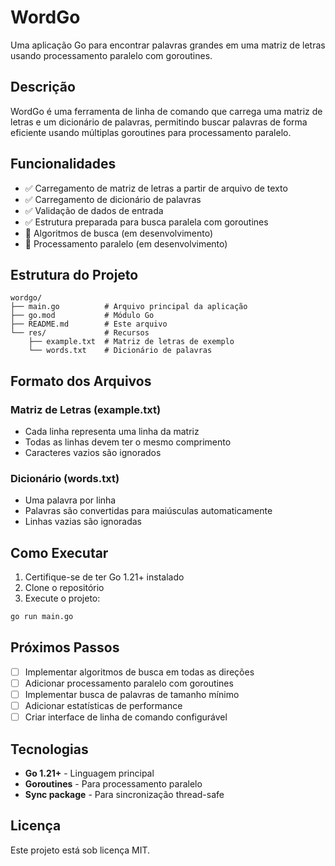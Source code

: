 # WordGo

Uma aplicação Go para encontrar palavras grandes em uma matriz de letras usando processamento paralelo com goroutines.

## Descrição

WordGo é uma ferramenta de linha de comando que carrega uma matriz de letras e um dicionário de palavras, permitindo buscar palavras de forma eficiente usando múltiplas goroutines para processamento paralelo.

## Funcionalidades

- ✅ Carregamento de matriz de letras a partir de arquivo de texto
- ✅ Carregamento de dicionário de palavras
- ✅ Validação de dados de entrada
- ✅ Estrutura preparada para busca paralela com goroutines
- 🔄 Algoritmos de busca (em desenvolvimento)
- 🔄 Processamento paralelo (em desenvolvimento)

## Estrutura do Projeto

```
wordgo/
├── main.go          # Arquivo principal da aplicação
├── go.mod           # Módulo Go
├── README.md        # Este arquivo
└── res/             # Recursos
    ├── example.txt  # Matriz de letras de exemplo
    └── words.txt    # Dicionário de palavras
```

## Formato dos Arquivos

### Matriz de Letras (example.txt)
- Cada linha representa uma linha da matriz
- Todas as linhas devem ter o mesmo comprimento
- Caracteres vazios são ignorados

### Dicionário (words.txt)
- Uma palavra por linha
- Palavras são convertidas para maiúsculas automaticamente
- Linhas vazias são ignoradas

## Como Executar

1. Certifique-se de ter Go 1.21+ instalado
2. Clone o repositório
3. Execute o projeto:

```bash
go run main.go
```

## Próximos Passos

- [ ] Implementar algoritmos de busca em todas as direções
- [ ] Adicionar processamento paralelo com goroutines
- [ ] Implementar busca de palavras de tamanho mínimo
- [ ] Adicionar estatísticas de performance
- [ ] Criar interface de linha de comando configurável

## Tecnologias

- **Go 1.21+** - Linguagem principal
- **Goroutines** - Para processamento paralelo
- **Sync package** - Para sincronização thread-safe

## Licença

Este projeto está sob licença MIT.
